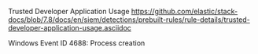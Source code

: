 Trusted Developer Application Usage
https://github.com/elastic/stack-docs/blob/7.8/docs/en/siem/detections/prebuilt-rules/rule-details/trusted-developer-application-usage.asciidoc

Windows Event ID 4688: Process creation